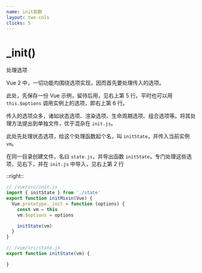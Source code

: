 ```yaml
---
name: init函数
layout: two-cols
clicks: 5
---
```


# _init()

处理选项

<v-click>

Vue 2 中，一切功能均围绕选项实现，因而首先要处理传入的选项。

</v-click>
<v-click>

此处，先保存一份 Vue 示例，留待后用，见右上第 5 行。平时也可以用 `this.$options` 调用实例上的选项，即右上第 6 行。

</v-click>
<v-click>

传入的选项众多，诸如状态选项、渲染选项、生命周期选项、组合选项等。将其处理方法提出到单独文件，优于混杂在 `init.js`。

此处先处理状态选项，给这个处理函数起个名，叫 `initState`，并传入当前实例 `vm`。

</v-click>
<v-click>

在同一目录创建文件，名曰 `state.js`，并导出函数 `initState`，专门处理这些选项，见右下，并在 `init.js` 中导入，见右上第 2 行

</v-click>
::right::

<v-clicks at="2">

```js {1,5-6|1,8|1,2|all} {at:2}
// /vue/src/init.js
import { initState } from './state'
export function initMixin(Vue) {
  Vue.prototype._init = function (options) {
    const vm = this
    vm.$options = options

    initState(vm)
  }
}
```

</v-clicks>
<v-click at="4">

```js
// /vue/src/state.js
export function initState(vm) {

}
```

</v-click>

